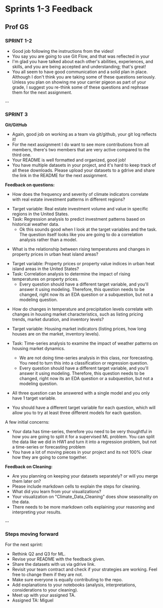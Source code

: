 # Sprints 1-3 Feedback
## Prof GS

### SPRINT 1-2


* Good job following the instructions from the video!
* You say you are going to use Git Flow, and that was reflected in your 
* I'm glad you have talked about each other's abilities, experiences, and skills, and you are being accepted and understanding; that's great!
* You all seem to have good communication and a solid plan in place. Although I don't think you are taking some of these questions seriously. Unless you plan on showing me your carrier pigeon as part of your grade, I suggest you re-think some of these questions and rephrase them for the next assignment.


--

### SPRINT 3 

**Git/GitHub**

- Again, good job on working as a team via git/github, your git log reflects it!
- For the next assignment I do want to see more contributions from all members, there's two members that are very active compared to the third one.
- Your README is well formatted and organized, good job!
- You have multiple datasets in your project, and it's hard to keep track of all these downloads. Please upload your datasets to a gdrive and share the link in the README for the next assignment.


**Feedback on questions:**

* How does the frequency and severity of climate indicators correlate with real estate investment patterns in different regions?
- Target variable: Real estate investment volume and value in specific regions in the United States.
- Task: Regression analysis to predict investment patterns based on historical weather data.
	- Ok this sounds good when I look at the target variables and the task. The question itself looks like you are going to do a correlation analysis rather than a model.


* What is the relationship between rising temperatures and changes in property prices in urban heat island areas?
- Target variable: Property prices or property value indices in urban heat island areas in the United States?
- Task: Correlation analysis to determine the impact of rising temperatures on property prices.
	- Every question should have a different target variable, and you'll answer it using modeling. Therefore, this question needs to be changed, right now its an EDA question or a subquestion, but not a modeling question.


* How do changes in temperature and precipitation levels correlate with changes in housing market characteristics, such as listing pricing trends, market duration, and inventory levels?
- Target variable: Housing market indicators (listing prices, how long houses are on the market, inventory levels).
- Task: Time-series analysis to examine the impact of weather patterns on housing market dynamics.
	- We are not doing time-series analysis in this class, nor forecasting. You need to turn this into a classification or regression question.
	- 	Every question should have a different target variable, and you'll answer it using modeling. Therefore, this question needs to be changed, right now its an EDA question or a subquestion, but not a modeling question.

-  All three question can be answered with a single model and you only have 1 target variable.
- You should have a different target variable for each question, which will allow you to try at least three different models for each question.



A few initial concerns:

- Your data has time-series, therefore you need to be very thoughtful in how you are going to split it for a supervised ML problem. You can split the data like we did in HW1 and turn it into a regression problem, but not a time-series or forecasting problem
- You have a lot of moving pieces in your project and its not 100% clear how they are going to come together.



**Feedback on Cleaning:**

- Are you planning on keeping your datasets separately? or will you merge them later on?
- Please include markdown cells to explain the steps for cleaning.
- What did you learn from your visualizations?
- Your visualization on "Climate_Data_Cleaning" does show seasonality on the data.
- There needs to be more markdown cells explaining your reasoning and interpreting your results.


--

### Steps moving forward

For the next sprint:

- Rethink Q2 and Q3 for ML.
- Revise your README with the feedback given.
- Share the datasets with us via gdrive link.
- Revisit your team contract and check if your strategies are working. Feel free to change them if they are not.
- Make sure everyone is equally contributing to the repo.
- Add explanations to your notebooks (analysis, interpretations, considerations to your cleaning).
- Meet up with your assigned TA. 
- Assigned TA: Miguel 